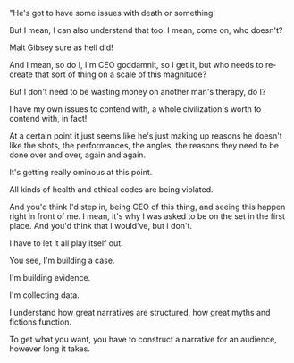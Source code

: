 "He's got to have some issues with death or something!

But I mean, I can also understand that too. I mean, come on, who doesn't?

Malt Gibsey sure as hell did!

And I mean, so do I, I'm CEO goddamnit, so I get it, but who needs to re-create that sort of thing on a scale of this magnitude?

But I don't need to be wasting money on another man's therapy, do I?

I have my own issues to contend with, a whole civilization's worth to contend with, in fact!

At a certain point it just seems like he's just making up reasons he doesn't like the shots, the performances, the angles, the reasons they need to be done over and over, again and again.

It's getting really ominous at this point.

All kinds of health and ethical codes are being violated.

And you'd think I'd step in, being CEO of this thing, and seeing this happen right in front of me. I mean, it's why I was asked to be on the set in the first place. And you'd think that I would've, but I don't.

I have to let it all play itself out.

You see, I'm building a case.

I'm building evidence.

I'm collecting data.

I understand how great narratives are structured, how great myths and fictions function.

To get what you want, you have to construct a narrative for an audience, however long it takes.
